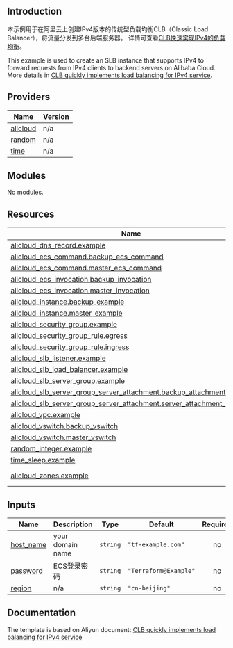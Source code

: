 ## Introduction

<!-- DOCS_DESCRIPTION_CN -->
本示例用于在阿里云上创建IPv4版本的传统型负载均衡CLB（Classic Load Balancer），将流量分发到多台后端服务器。
详情可查看[CLB快速实现IPv4的负载均衡](https://help.aliyun.com/document_detail/86456.html)。
<!-- DOCS_DESCRIPTION_CN -->

<!-- DOCS_DESCRIPTION_EN -->
This example is used to create an SLB instance that supports IPv4 to forward requests from IPv4 clients to backend servers on Alibaba Cloud.
More details in [CLB quickly implements load balancing for IPv4 service](https://help.aliyun.com/document_detail/86456.html).
<!-- DOCS_DESCRIPTION_EN -->

<!-- BEGIN_TF_DOCS -->
## Providers

| Name | Version |
|------|---------|
| <a name="provider_alicloud"></a> [alicloud](#provider\_alicloud) | n/a |
| <a name="provider_random"></a> [random](#provider\_random) | n/a |
| <a name="provider_time"></a> [time](#provider\_time) | n/a |

## Modules

No modules.

## Resources

| Name | Type |
|------|------|
| [alicloud_dns_record.example](https://registry.terraform.io/providers/aliyun/alicloud/latest/docs/resources/dns_record) | resource |
| [alicloud_ecs_command.backup_ecs_command](https://registry.terraform.io/providers/aliyun/alicloud/latest/docs/resources/ecs_command) | resource |
| [alicloud_ecs_command.master_ecs_command](https://registry.terraform.io/providers/aliyun/alicloud/latest/docs/resources/ecs_command) | resource |
| [alicloud_ecs_invocation.backup_invocation](https://registry.terraform.io/providers/aliyun/alicloud/latest/docs/resources/ecs_invocation) | resource |
| [alicloud_ecs_invocation.master_invocation](https://registry.terraform.io/providers/aliyun/alicloud/latest/docs/resources/ecs_invocation) | resource |
| [alicloud_instance.backup_example](https://registry.terraform.io/providers/aliyun/alicloud/latest/docs/resources/instance) | resource |
| [alicloud_instance.master_example](https://registry.terraform.io/providers/aliyun/alicloud/latest/docs/resources/instance) | resource |
| [alicloud_security_group.example](https://registry.terraform.io/providers/aliyun/alicloud/latest/docs/resources/security_group) | resource |
| [alicloud_security_group_rule.egress](https://registry.terraform.io/providers/aliyun/alicloud/latest/docs/resources/security_group_rule) | resource |
| [alicloud_security_group_rule.ingress](https://registry.terraform.io/providers/aliyun/alicloud/latest/docs/resources/security_group_rule) | resource |
| [alicloud_slb_listener.example](https://registry.terraform.io/providers/aliyun/alicloud/latest/docs/resources/slb_listener) | resource |
| [alicloud_slb_load_balancer.example](https://registry.terraform.io/providers/aliyun/alicloud/latest/docs/resources/slb_load_balancer) | resource |
| [alicloud_slb_server_group.example](https://registry.terraform.io/providers/aliyun/alicloud/latest/docs/resources/slb_server_group) | resource |
| [alicloud_slb_server_group_server_attachment.backup_attachment_master](https://registry.terraform.io/providers/aliyun/alicloud/latest/docs/resources/slb_server_group_server_attachment) | resource |
| [alicloud_slb_server_group_server_attachment.server_attachment_master](https://registry.terraform.io/providers/aliyun/alicloud/latest/docs/resources/slb_server_group_server_attachment) | resource |
| [alicloud_vpc.example](https://registry.terraform.io/providers/aliyun/alicloud/latest/docs/resources/vpc) | resource |
| [alicloud_vswitch.backup_vswitch](https://registry.terraform.io/providers/aliyun/alicloud/latest/docs/resources/vswitch) | resource |
| [alicloud_vswitch.master_vswitch](https://registry.terraform.io/providers/aliyun/alicloud/latest/docs/resources/vswitch) | resource |
| [random_integer.example](https://registry.terraform.io/providers/hashicorp/random/latest/docs/resources/integer) | resource |
| [time_sleep.example](https://registry.terraform.io/providers/hashicorp/time/latest/docs/resources/sleep) | resource |
| [alicloud_zones.example](https://registry.terraform.io/providers/aliyun/alicloud/latest/docs/data-sources/zones) | data source |

## Inputs

| Name | Description | Type | Default | Required |
|------|-------------|------|---------|:--------:|
| <a name="input_host_name"></a> [host\_name](#input\_host\_name) | your domain name | `string` | `"tf-example.com"` | no |
| <a name="input_password"></a> [password](#input\_password) | ECS登录密码 | `string` | `"Terraform@Example"` | no |
| <a name="input_region"></a> [region](#input\_region) | n/a | `string` | `"cn-beijing"` | no |
<!-- END_TF_DOCS -->

## Documentation
<!-- docs-link --> 

The template is based on Aliyun document: [CLB quickly implements load balancing for IPv4 service](https://help.aliyun.com/document_detail/86456.html) 

<!-- docs-link --> 